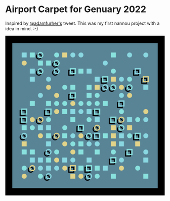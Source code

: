 # Airport Carpet for Genuary 2022

Inspired by [@adamfurher's](https://twitter.com/adamfuhrer/status/1486339205609439238) tweet. 
This was my first nannou project with a idea in mind. :-)

![example](example.png)